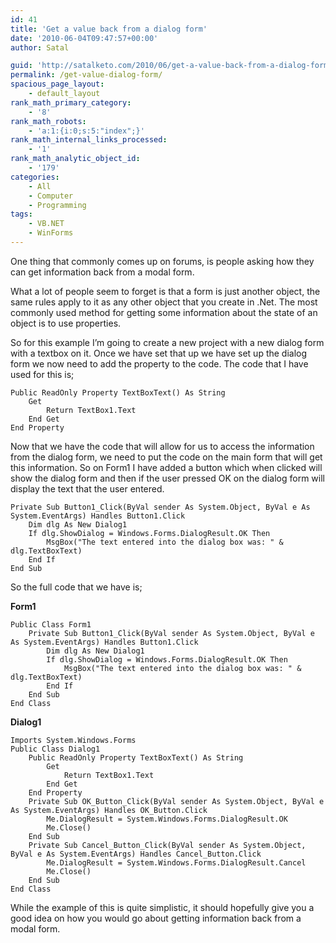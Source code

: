 ```yaml
---
id: 41
title: 'Get a value back from a dialog form'
date: '2010-06-04T09:47:57+00:00'
author: Satal

guid: 'http://satalketo.com/2010/06/get-a-value-back-from-a-dialog-form/'
permalink: /get-value-dialog-form/
spacious_page_layout:
    - default_layout
rank_math_primary_category:
    - '8'
rank_math_robots:
    - 'a:1:{i:0;s:5:"index";}'
rank_math_internal_links_processed:
    - '1'
rank_math_analytic_object_id:
    - '179'
categories:
    - All
    - Computer
    - Programming
tags:
    - VB.NET
    - WinForms
---
```


One thing that commonly comes up on forums, is people asking how they can get information back from a modal form.

What a lot of people seem to forget is that a form is just another object, the same rules apply to it as any other object that you create in .Net. The most commonly used method for getting some information about the state of an object is to use properties.

So for this example I’m going to create a new project with a new dialog form with a textbox on it. Once we have set that up we have set up the dialog form we now need to add the property to the code. The code that I have used for this is;

```vbnet
Public ReadOnly Property TextBoxText() As String
    Get
        Return TextBox1.Text
    End Get
End Property
```

Now that we have the code that will allow for us to access the information from the dialog form, we need to put the code on the main form that will get this information. So on Form1 I have added a button which when clicked will show the dialog form and then if the user pressed OK on the dialog form will display the text that the user entered.

```vbnet
Private Sub Button1_Click(ByVal sender As System.Object, ByVal e As System.EventArgs) Handles Button1.Click
    Dim dlg As New Dialog1
    If dlg.ShowDialog = Windows.Forms.DialogResult.OK Then
        MsgBox("The text entered into the dialog box was: " & dlg.TextBoxText)
    End If
End Sub
```

So the full code that we have is;

**Form1**

```vbnet
Public Class Form1
    Private Sub Button1_Click(ByVal sender As System.Object, ByVal e As System.EventArgs) Handles Button1.Click
        Dim dlg As New Dialog1
        If dlg.ShowDialog = Windows.Forms.DialogResult.OK Then
            MsgBox("The text entered into the dialog box was: " & dlg.TextBoxText)
        End If
    End Sub
End Class
```

**Dialog1**

```vbnet
Imports System.Windows.Forms
Public Class Dialog1
    Public ReadOnly Property TextBoxText() As String
        Get
            Return TextBox1.Text
        End Get
    End Property
    Private Sub OK_Button_Click(ByVal sender As System.Object, ByVal e As System.EventArgs) Handles OK_Button.Click
        Me.DialogResult = System.Windows.Forms.DialogResult.OK
        Me.Close()
    End Sub
    Private Sub Cancel_Button_Click(ByVal sender As System.Object, ByVal e As System.EventArgs) Handles Cancel_Button.Click
        Me.DialogResult = System.Windows.Forms.DialogResult.Cancel
        Me.Close()
    End Sub
End Class
```

While the example of this is quite simplistic, it should hopefully give you a good idea on how you would go about getting information back from a modal form.